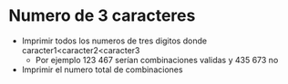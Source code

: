 # Numero de 3 caracteres

- Imprimir todos los numeros de tres digitos donde caracter1<caracter2<caracter3
	- Por ejemplo 123 467 serían combinaciones validas y 435 673 no
- Imprimir el numero total de combinaciones